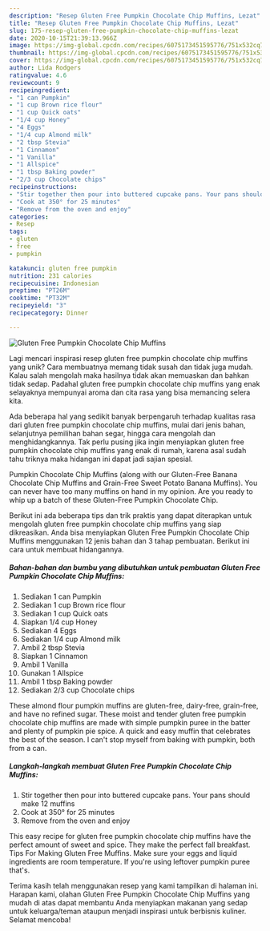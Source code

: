 ```yaml
---
description: "Resep Gluten Free Pumpkin Chocolate Chip Muffins, Lezat"
title: "Resep Gluten Free Pumpkin Chocolate Chip Muffins, Lezat"
slug: 175-resep-gluten-free-pumpkin-chocolate-chip-muffins-lezat
date: 2020-10-15T21:39:13.966Z
image: https://img-global.cpcdn.com/recipes/6075173451595776/751x532cq70/gluten-free-pumpkin-chocolate-chip-muffins-recipe-main-photo.jpg
thumbnail: https://img-global.cpcdn.com/recipes/6075173451595776/751x532cq70/gluten-free-pumpkin-chocolate-chip-muffins-recipe-main-photo.jpg
cover: https://img-global.cpcdn.com/recipes/6075173451595776/751x532cq70/gluten-free-pumpkin-chocolate-chip-muffins-recipe-main-photo.jpg
author: Lida Rodgers
ratingvalue: 4.6
reviewcount: 9
recipeingredient:
- "1 can Pumpkin"
- "1 cup Brown rice flour"
- "1 cup Quick oats"
- "1/4 cup Honey"
- "4 Eggs"
- "1/4 cup Almond milk"
- "2 tbsp Stevia"
- "1 Cinnamon"
- "1 Vanilla"
- "1 Allspice"
- "1 tbsp Baking powder"
- "2/3 cup Chocolate chips"
recipeinstructions:
- "Stir together then pour into buttered cupcake pans. Your pans should make 12 muffins"
- "Cook at 350° for 25 minutes"
- "Remove from the oven and enjoy"
categories:
- Resep
tags:
- gluten
- free
- pumpkin

katakunci: gluten free pumpkin 
nutrition: 231 calories
recipecuisine: Indonesian
preptime: "PT26M"
cooktime: "PT32M"
recipeyield: "3"
recipecategory: Dinner

---
```



![Gluten Free Pumpkin Chocolate Chip Muffins](https://img-global.cpcdn.com/recipes/6075173451595776/751x532cq70/gluten-free-pumpkin-chocolate-chip-muffins-recipe-main-photo.jpg)

Lagi mencari inspirasi resep gluten free pumpkin chocolate chip muffins yang unik? Cara membuatnya memang tidak susah dan tidak juga mudah. Kalau salah mengolah maka hasilnya tidak akan memuaskan dan bahkan tidak sedap. Padahal gluten free pumpkin chocolate chip muffins yang enak selayaknya mempunyai aroma dan cita rasa yang bisa memancing selera kita.

Ada beberapa hal yang sedikit banyak berpengaruh terhadap kualitas rasa dari gluten free pumpkin chocolate chip muffins, mulai dari jenis bahan, selanjutnya pemilihan bahan segar, hingga cara mengolah dan menghidangkannya. Tak perlu pusing jika ingin menyiapkan gluten free pumpkin chocolate chip muffins yang enak di rumah, karena asal sudah tahu triknya maka hidangan ini dapat jadi sajian spesial.

Pumpkin Chocolate Chip Muffins (along with our Gluten-Free Banana Chocolate Chip Muffins and Grain-Free Sweet Potato Banana Muffins). You can never have too many muffins on hand in my opinion. Are you ready to whip up a batch of these Gluten-Free Pumpkin Chocolate Chip.


Berikut ini ada beberapa tips dan trik praktis yang dapat diterapkan untuk mengolah gluten free pumpkin chocolate chip muffins yang siap dikreasikan. Anda bisa menyiapkan Gluten Free Pumpkin Chocolate Chip Muffins menggunakan 12 jenis bahan dan 3 tahap pembuatan. Berikut ini cara untuk membuat hidangannya.

<!--inarticleads1-->

##### Bahan-bahan dan bumbu yang dibutuhkan untuk pembuatan Gluten Free Pumpkin Chocolate Chip Muffins:

1. Sediakan 1 can Pumpkin
1. Sediakan 1 cup Brown rice flour
1. Sediakan 1 cup Quick oats
1. Siapkan 1/4 cup Honey
1. Sediakan 4 Eggs
1. Sediakan 1/4 cup Almond milk
1. Ambil 2 tbsp Stevia
1. Siapkan 1 Cinnamon
1. Ambil 1 Vanilla
1. Gunakan 1 Allspice
1. Ambil 1 tbsp Baking powder
1. Sediakan 2/3 cup Chocolate chips


These almond flour pumpkin muffins are gluten-free, dairy-free, grain-free, and have no refined sugar. These moist and tender gluten free pumpkin chocolate chip muffins are made with simple pumpkin puree in the batter and plenty of pumpkin pie spice. A quick and easy muffin that celebrates the best of the season. I can&#39;t stop myself from baking with pumpkin, both from a can. 

<!--inarticleads2-->

##### Langkah-langkah membuat Gluten Free Pumpkin Chocolate Chip Muffins:

1. Stir together then pour into buttered cupcake pans. Your pans should make 12 muffins
1. Cook at 350° for 25 minutes
1. Remove from the oven and enjoy


This easy recipe for gluten free pumpkin chocolate chip muffins have the perfect amount of sweet and spice. They make the perfect fall breakfast. Tips For Making Gluten Free Muffins. Make sure your eggs and liquid ingredients are room temperature. If you&#39;re using leftover pumpkin puree that&#39;s. 

Terima kasih telah menggunakan resep yang kami tampilkan di halaman ini. Harapan kami, olahan Gluten Free Pumpkin Chocolate Chip Muffins yang mudah di atas dapat membantu Anda menyiapkan makanan yang sedap untuk keluarga/teman ataupun menjadi inspirasi untuk berbisnis kuliner. Selamat mencoba!
